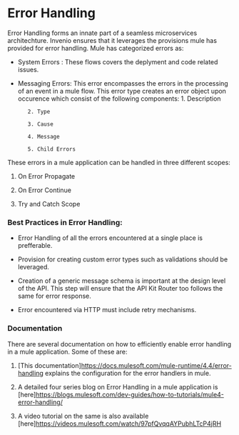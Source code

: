 # Error Handling

Error Handling forms an innate part of a seamless microservices architechture. Invenio ensures that it leverages the provisions mule has provided for error handling. Mule has categorized errors as:

* System Errors : These flows covers the deplyment and code related issues.

* Messaging Errors: This error encompasses the errors in the processing of an event in a mule flow. This error type creates an error object upon occurence which consist of the following components:
         1. Description

         2. Type

         3. Cause

         4. Message

         5. Child Errors

These errors in a mule application can be handled in three different scopes:

1. On Error Propagate

2. On Error Continue

3. Try and Catch Scope

### Best Practices in Error Handling:

*  Error Handling of all the errors encountered at a single place is prefferable.

*  Provision for creating custom error types such as validations should be leveraged. 

*  Creation of a generic message schema is important at the design level of the API. This step will ensure that the API Kit Router too follows the same for error response.

* Error encountered via HTTP must include retry mechanisms.

### Documentation
There are several documentation on how to efficiently enable error handling in a mule application. Some of these are:

1. [This documentation]<https://docs.mulesoft.com/mule-runtime/4.4/error-handling> explains the configuration for the error handlers in mule.

2.  A detailed four series blog on Error Handling in a mule application is [here]<https://blogs.mulesoft.com/dev-guides/how-to-tutorials/mule4-error-handling/>

3. A video tutorial on the same is also available [here]<https://videos.mulesoft.com/watch/97pfQvqqAYPubhLTcP4jRH>

